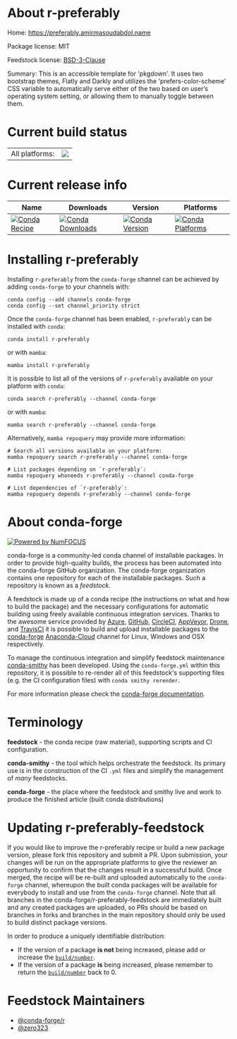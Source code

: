 About r-preferably
==================

Home: https://preferably.amirmasoudabdol.name

Package license: MIT

Feedstock license: [BSD-3-Clause](https://github.com/conda-forge/r-preferably-feedstock/blob/main/LICENSE.txt)

Summary: This is an accessible template for 'pkgdown'. It uses two bootstrap themes, Flatly and Darkly and utilizes the 'prefers-color-scheme' CSS variable to automatically serve either of the two based on user’s operating system setting, or allowing them to manually toggle between them.

Current build status
====================


<table><tr><td>All platforms:</td>
    <td>
      <a href="https://dev.azure.com/conda-forge/feedstock-builds/_build/latest?definitionId=14962&branchName=main">
        <img src="https://dev.azure.com/conda-forge/feedstock-builds/_apis/build/status/r-preferably-feedstock?branchName=main">
      </a>
    </td>
  </tr>
</table>

Current release info
====================

| Name | Downloads | Version | Platforms |
| --- | --- | --- | --- |
| [![Conda Recipe](https://img.shields.io/badge/recipe-r--preferably-green.svg)](https://anaconda.org/conda-forge/r-preferably) | [![Conda Downloads](https://img.shields.io/conda/dn/conda-forge/r-preferably.svg)](https://anaconda.org/conda-forge/r-preferably) | [![Conda Version](https://img.shields.io/conda/vn/conda-forge/r-preferably.svg)](https://anaconda.org/conda-forge/r-preferably) | [![Conda Platforms](https://img.shields.io/conda/pn/conda-forge/r-preferably.svg)](https://anaconda.org/conda-forge/r-preferably) |

Installing r-preferably
=======================

Installing `r-preferably` from the `conda-forge` channel can be achieved by adding `conda-forge` to your channels with:

```
conda config --add channels conda-forge
conda config --set channel_priority strict
```

Once the `conda-forge` channel has been enabled, `r-preferably` can be installed with `conda`:

```
conda install r-preferably
```

or with `mamba`:

```
mamba install r-preferably
```

It is possible to list all of the versions of `r-preferably` available on your platform with `conda`:

```
conda search r-preferably --channel conda-forge
```

or with `mamba`:

```
mamba search r-preferably --channel conda-forge
```

Alternatively, `mamba repoquery` may provide more information:

```
# Search all versions available on your platform:
mamba repoquery search r-preferably --channel conda-forge

# List packages depending on `r-preferably`:
mamba repoquery whoneeds r-preferably --channel conda-forge

# List dependencies of `r-preferably`:
mamba repoquery depends r-preferably --channel conda-forge
```


About conda-forge
=================

[![Powered by
NumFOCUS](https://img.shields.io/badge/powered%20by-NumFOCUS-orange.svg?style=flat&colorA=E1523D&colorB=007D8A)](https://numfocus.org)

conda-forge is a community-led conda channel of installable packages.
In order to provide high-quality builds, the process has been automated into the
conda-forge GitHub organization. The conda-forge organization contains one repository
for each of the installable packages. Such a repository is known as a *feedstock*.

A feedstock is made up of a conda recipe (the instructions on what and how to build
the package) and the necessary configurations for automatic building using freely
available continuous integration services. Thanks to the awesome service provided by
[Azure](https://azure.microsoft.com/en-us/services/devops/), [GitHub](https://github.com/),
[CircleCI](https://circleci.com/), [AppVeyor](https://www.appveyor.com/),
[Drone](https://cloud.drone.io/welcome), and [TravisCI](https://travis-ci.com/)
it is possible to build and upload installable packages to the
[conda-forge](https://anaconda.org/conda-forge) [Anaconda-Cloud](https://anaconda.org/)
channel for Linux, Windows and OSX respectively.

To manage the continuous integration and simplify feedstock maintenance
[conda-smithy](https://github.com/conda-forge/conda-smithy) has been developed.
Using the ``conda-forge.yml`` within this repository, it is possible to re-render all of
this feedstock's supporting files (e.g. the CI configuration files) with ``conda smithy rerender``.

For more information please check the [conda-forge documentation](https://conda-forge.org/docs/).

Terminology
===========

**feedstock** - the conda recipe (raw material), supporting scripts and CI configuration.

**conda-smithy** - the tool which helps orchestrate the feedstock.
                   Its primary use is in the construction of the CI ``.yml`` files
                   and simplify the management of *many* feedstocks.

**conda-forge** - the place where the feedstock and smithy live and work to
                  produce the finished article (built conda distributions)


Updating r-preferably-feedstock
===============================

If you would like to improve the r-preferably recipe or build a new
package version, please fork this repository and submit a PR. Upon submission,
your changes will be run on the appropriate platforms to give the reviewer an
opportunity to confirm that the changes result in a successful build. Once
merged, the recipe will be re-built and uploaded automatically to the
`conda-forge` channel, whereupon the built conda packages will be available for
everybody to install and use from the `conda-forge` channel.
Note that all branches in the conda-forge/r-preferably-feedstock are
immediately built and any created packages are uploaded, so PRs should be based
on branches in forks and branches in the main repository should only be used to
build distinct package versions.

In order to produce a uniquely identifiable distribution:
 * If the version of a package **is not** being increased, please add or increase
   the [``build/number``](https://docs.conda.io/projects/conda-build/en/latest/resources/define-metadata.html#build-number-and-string).
 * If the version of a package **is** being increased, please remember to return
   the [``build/number``](https://docs.conda.io/projects/conda-build/en/latest/resources/define-metadata.html#build-number-and-string)
   back to 0.

Feedstock Maintainers
=====================

* [@conda-forge/r](https://github.com/conda-forge/r/)
* [@zero323](https://github.com/zero323/)

